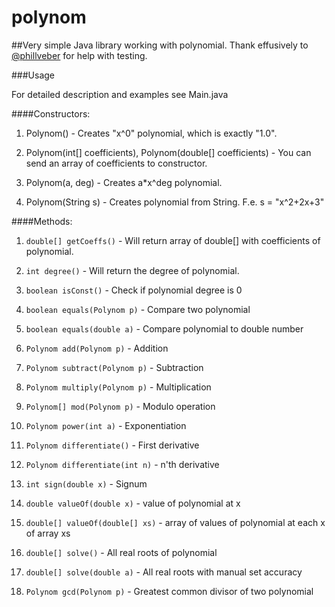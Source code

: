 # polynom
##Very simple Java library working with polynomial.
Thank effusively to [@phillveber](https://github.com/phillveber) for help with testing.

###Usage

For detailed description and examples see Main.java

####Constructors:

1) Polynom() - Creates "x^0" polynomial, which is exactly "1.0".

2) Polynom(int[] coefficients), Polynom(double[] coefficients) - You can send an array of coefficients to constructor.

3) Polynom(a, deg) - Creates a*x^deg polynomial.

4) Polynom(String s) - Creates polynomial from String. F.e. s = "x^2+2x+3"

####Methods:

1) `double[] getCoeffs()` - Will return array of double[] with coefficients of polynomial.

2) `int degree()` - Will return the degree of polynomial.

3) `boolean isConst()` - Check if polynomial degree is 0

4) `boolean equals(Polynom p)` - Compare two polynomial

5) `boolean equals(double a)` - Compare polynomial to double number

6) `Polynom add(Polynom p)` - Addition

7) `Polynom subtract(Polynom p)` - Subtraction

8) `Polynom multiply(Polynom p)` - Multiplication

9) `Polynom[] mod(Polynom p)` - Modulo operation

10) `Polynom power(int a)` - Exponentiation

11) `Polynom differentiate()` - First derivative

12) `Polynom differentiate(int n)` - n'th derivative

13) `int sign(double x)` - Signum

14) `double valueOf(double x)` - value of polynomial at x

15) `double[] valueOf(double[] xs)` - array of values of polynomial at each x of array xs

16) `double[] solve()` - All real roots of polynomial

17) `double[] solve(double a)` - All real roots with manual set accuracy

18) `Polynom gcd(Polynom p)` - Greatest common divisor of two polynomial
